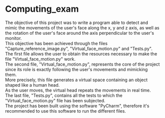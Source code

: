 # Computing_exam

The objective of this project was to write a program able to detect and mimic
the movements of the user's face along the x, y and z axis,
as well as the rotation of the user's face around the axis perpendicular
to the user's monitor.  
This objective has been achieved through the files "Capture_reference_image.py",
"Virtual_face_motion.py" and "Tests.py".  
The first file allows the user to obtain the resources necessary to make
the file "Virtual_face_motion.py" work.  
The second file, "Virtual_face_motion.py", represents the core of the project
since its role is exactly following the user's movements and mimicking them.  
More precisely, this file generates a virtual space containing an
object shaped like a human head.  
As the user moves, the virtual head repeats the movements in real time.  
The last file, "Tests.py", contains all the tests to which the
"Virtual_face_motion.py" file has been subjected.  
The project has been built using the software "PyCharm",
therefore it's recommended to use this software to run the different files.  
